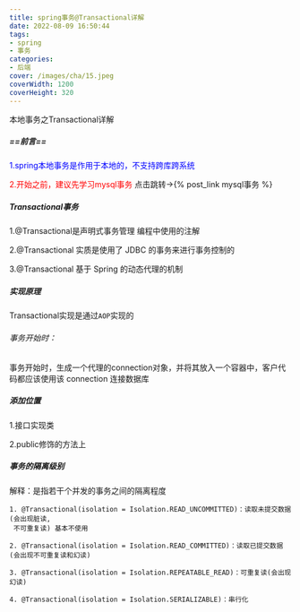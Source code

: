 ```yaml
---
title: spring事务@Transactional详解
date: 2022-08-09 16:50:44
tags:
- spring
- 事务
categories:
- 后端
cover: /images/cha/15.jpeg
coverWidth: 1200
coverHeight: 320
---
```


本地事务之Transactional详解

<!-- more -->

##### **==前言==**

<font color=blue>1.spring本地事务是作用于本地的，不支持跨库跨系统</font>

<font color=red >2.开始之前，建议先学习mysql事务</font>
点击跳转->{% post_link mysql事务 %}

##### Transactional事务

1.@Transactional是声明式事务管理 编程中使用的注解

2.@Transactional 实质是使用了 JDBC 的事务来进行事务控制的

3.@Transactional 基于 Spring 的动态代理的机制

##### 实现原理

Transactional实现是通过`AOP`实现的

###### 事务开始时：

事务开始时，生成一个代理的connection对象，并将其放入一个容器中，客户代码都应该使用该 connection 连接数据库

##### 添加位置

1.接口实现类

2.public修饰的方法上

##### **事务的隔离级别**

解释：是指若干个并发的事务之间的隔离程度

```apl
1. @Transactional(isolation = Isolation.READ_UNCOMMITTED)：读取未提交数据(会出现脏读,
 不可重复读) 基本不使用
 
2. @Transactional(isolation = Isolation.READ_COMMITTED)：读取已提交数据(会出现不可重复读和幻读)
 
3. @Transactional(isolation = Isolation.REPEATABLE_READ)：可重复读(会出现幻读)
 
4. @Transactional(isolation = Isolation.SERIALIZABLE)：串行化
```





